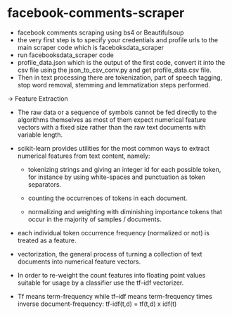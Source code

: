 # facebook-comments-scraper
- facebook comments scraping using bs4 or Beautifulsoup
- the very first step is to specify your credentials and profile urls to the main scraper code which is faceboksdata_scraper
- run facebooksdata_scraper code
- profile_data.json which is the output of the first code, convert it into the csv file using the json_to_csv_conv.py and get profile_data.csv file.
- Then in text processing there are tokenization, part of speech tagging, stop word removal, stemming and lemmatization steps performed.

-> Feature Extraction

- The raw data or a sequence of symbols cannot be fed directly to the algorithms themselves as most of them expect numerical feature vectors with a fixed size rather than the raw text documents with variable length.

- scikit-learn provides utilities for the most common ways to extract numerical features from text content, namely:

    - tokenizing strings and giving an integer id for each possible token, for instance by using white-spaces and punctuation as token separators.

    - counting the occurrences of tokens in each document.

    - normalizing and weighting with diminishing importance tokens that occur in the majority of samples / documents.
    
- each individual token occurrence frequency (normalized or not) is treated as a feature.

- vectorization, the general process of turning a collection of text documents into numerical feature vectors.
- In order to re-weight the count features into floating point values suitable for usage by a classifier use the tf–idf vectorizer.
- Tf means term-frequency while tf–idf means term-frequency times inverse document-frequency: tf-idf(t,d) = tf(t,d) x idf(t)
